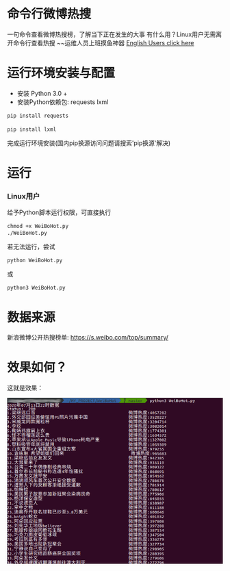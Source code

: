 # 命令行微博热搜
一句命令查看微博热搜榜，了解当下正在发生的大事
有什么用？Linux用户无需离开命令行查看热搜 ~~运维人员上班摸鱼神器
[English Users click here](https://github.com/zhzhzhy/WeiBoHot/blob/master/README.md)
# 运行环境安装与配置
- 安装 Python 3.0 + 
- 安装Python依赖包: requests lxml
```
pip install requests

pip install lxml
```
完成运行环境安装(国内pip换源访问问题请搜索'pip换源'解决)
# 运行
### Linux用户
给予Python脚本运行权限，可直接执行
```
chmod +x WeiBoHot.py
./WeiBoHot.py
```
若无法运行，尝试
```
python WeiBoHot.py
```
或
```
python3 WeiBoHot.py
```
# 数据来源
新浪微博公开热搜榜单: https://s.weibo.com/top/summary/
# 效果如何？
这就是效果：

![result.png](/img/result.png)

